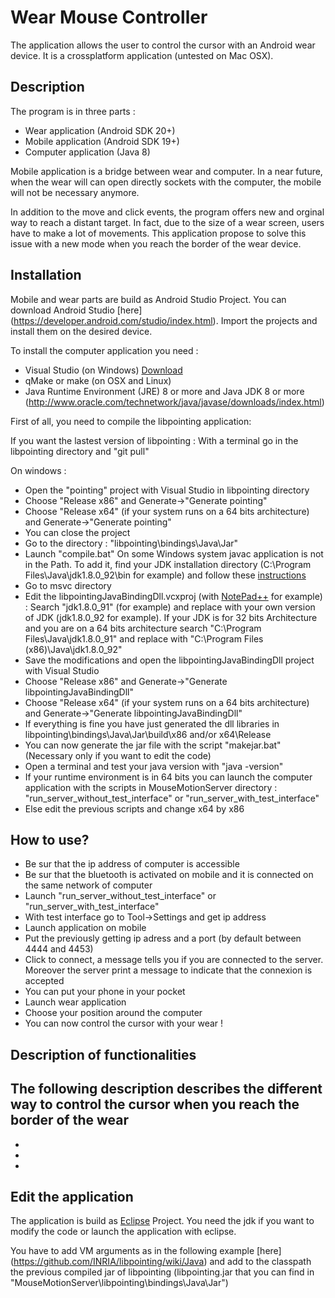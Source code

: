 # Wear Mouse Controller

The application allows the user to control the cursor with an Android wear device. It is a crossplatform application (untested on Mac OSX).

## Description

The program is in three parts :

- Wear application (Android SDK 20+)
- Mobile application (Android SDK 19+)
- Computer application (Java 8)

Mobile application is a bridge between wear and computer. In a near future, when the wear will can open directly sockets with the computer, the mobile will not be necessary anymore.

In addition to the move and click events, the program offers new and orginal way to reach a distant target. In fact, due to the size of a wear screen, users have to make a lot of movements. This application propose to solve this issue with a new mode when you reach the border of the wear device.

## Installation

Mobile and wear parts are build as Android Studio Project. You can download Android Studio [here] (https://developer.android.com/studio/index.html).
Import the projects and install them on the desired device.

To install the computer application you need :

- Visual Studio (on Windows) [Download](https://www.visualstudio.com/)
- qMake or make (on OSX and Linux)
- Java Runtime Environment (JRE) 8 or more and Java JDK 8 or more (http://www.oracle.com/technetwork/java/javase/downloads/index.html)

First of all, you need to compile the libpointing application:
  
  If you want the lastest version of libpointing : With a terminal go in the libpointing directory and "git pull"
  
On windows : 

- Open the "pointing" project with Visual Studio in libpointing directory
- Choose "Release x86" and Generate->"Generate pointing"
- Choose "Release x64" (if your system runs on a 64 bits architecture) and Generate->"Generate pointing"
- You can close the project
- Go to the directory : "libpointing\bindings\Java\Jar"
- Launch "compile.bat" On some Windows system javac application is not in the Path. To add it, find your JDK installation directory (C:\Program Files\Java\jdk1.8.0_92\bin for example) and follow these [instructions](https://www.java.com/en/download/help/path.xml)
- Go to msvc directory
- Edit the libpointingJavaBindingDll.vcxproj (with [NotePad++](https://notepad-plus-plus.org/) for example) : Search "jdk1.8.0_91" (for example) and replace with your own version of JDK (jdk1.8.0_92 for example). If your JDK is for 32 bits Architecture and you are on a 64 bits architecture search "C:\Program Files\Java\jdk1.8.0_91" and replace with "C:\Program Files (x86)\Java\jdk1.8.0_92"
- Save the modifications and open the libpointingJavaBindingDll project with Visual Studio
- Choose "Release x86" and Generate->"Generate libpointingJavaBindingDll"
- Choose "Release x64" (if your system runs on a 64 bits architecture) and Generate->"Generate libpointingJavaBindingDll"
- If everything is fine you have just generated the dll libraries in libpointing\bindings\Java\Jar\build\x86 and/or x64\Release
- You can now generate the jar file with the script "makejar.bat" (Necessary only if you want to edit the code)
- Open a terminal and test your java version with "java -version"
- If your runtime environment is in 64 bits you can launch the computer application with the scripts in MouseMotionServer directory : "run_server_without_test_interface" or "run_server_with_test_interface" 
- Else edit the previous scripts and change x64 by x86

## How to use?

- Be sur that the ip address of computer is accessible
- Be sur that the bluetooth is activated on mobile and it is connected on the same network of computer
- Launch "run_server_without_test_interface" or "run_server_with_test_interface"
- With test interface go to Tool->Settings and get ip address
- Launch application on mobile
- Put the previously getting ip adress and a port (by default between 4444 and 4453)
- Click to connect, a message tells you if you are connected to the server. Moreover the server print a message to indicate that the connexion is accepted
- You can put your phone in your pocket
- Launch wear application
- Choose your position around the computer
- You can now control the cursor with your wear !

## Description of functionalities

The following description describes the different way to control the cursor when you reach the border of the wear 
 - 
 - 
 -
 - 
## Edit the application
The application is build as [Eclipse](https://eclipse.org/downloads/) Project. You need the jdk if you want to modify the code or launch the application with eclipse.

You have to add VM arguments as in the following example [here] (https://github.com/INRIA/libpointing/wiki/Java) and add to the classpath the previous compiled jar of libpointing (libpointing.jar that you can find in "MouseMotionServer\libpointing\bindings\Java\Jar")
